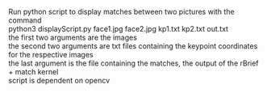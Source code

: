 Run python script to display matches between two pictures with the command \
python3 displayScript.py face1.jpg face2.jpg kp1.txt kp2.txt out.txt \
the first two arguments are the images \
the second two arguments are txt files containing the keypoint coordinates for the respective images \
the last argument is the file containing the matches, the output of the rBrief + match kernel  \
script is dependent on opencv 
